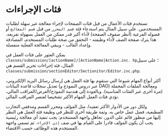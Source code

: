 # فئات الإجراءات

تستخدم فئات الأعمال من قبل فئات الصفحات لإجراء معالجة غير سهلة لطلبات المستخدمين. على سبيل المثال يتم استدعاء فئة `قسم المحرر` من قبل `قسم المعالج` أو فصوله الفرعية (أنظر صفوف الصفحة) لأداء أكبر قدر ممكن من العمل بسهولة تفريغه. هذا يترك صفحة الصف لأداء وظيفته - التحقق من صحة طلبات المستخدم، المصادقة وإعداد القالب - ويبقي المعالجة الفعلية منفصلة.

يمكن العثور على فئات العمل في `classes/submission/[actionName]/[ActionName]Action.inc. hp`؛ على سبيل المثال، فئة إجراءات تحرير القسم هي `classes/submission/sectionEditor/Sectionitor/Editor.inc.php`.

أكثر أنواع المهام شيوعا التي ستقوم بها فئة العمل هي إرسال رسائل البريد الإلكتروني، تعديل سجلات قاعدة البيانات (عبر دروس النموذج و DAO) ومعالجة الملفات المحملة (مرة أخرى عبر الفئات المناسبة). وبالعودة إلى هندسة النموذج/العرض/المراقب المالي، تؤدي فئات العمل المهام الأكثر تشخيصا لعنصر المراقب المالي.

ولكل دور من الأدوار الأكثر تعقيدا، مثل المؤلف ومحرر القسم ومدققي التجارب المطبعية، فصل عمل خاص به. وثمة طريقة أخرى للنظر في وظيفة فئة العمل هي النظر إليها من منظور قائم على الدور، تجاهل واجهة المستخدم: يجب تنفيذ أي معالجة رئيسية يجب أن يكون المؤلف قادرا على القيام بها في صف `إذن الإجراء`. ثم تسمي واجهة المستخدم هذه الوظائف حسب الاقتضاء.

